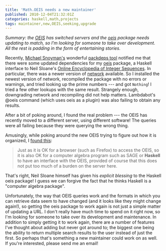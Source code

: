 ```yaml
---
title: 'Math.OEIS needs a new maintainer'
published: 2010-12-04T21:32:01Z
categories: haskell,math,projects
tags: maintainer,new,OEIS,seeking,upgrade
---
```


<i>Summary: the <a href="http://oeis.org/">OEIS</a> has switched servers and the <a href="http://hackage.haskell.org/package/oeis">oeis</a> package needs updating to match, so I'm looking for someone to take over development.  All the rest is padding in the form of entertaining stories.</i>

Recently, <a href="http://www.snoyman.com/">Michael Snoyman's</a> wonderful <a href="http://packdeps.haskellers.com/">packdeps tool</a> notified me that there were some updated dependencies for my <a href="http://hackage.haskell.org/package/oeis">oeis</a> package, a Haskell interface to Neil Sloane's <a href="http://oeis.org/">Online Encyclopedia of Integer Sequences</a>.  In particular, there was a newer version of <a href="http://hackage.haskell.org/package/network">network</a> available. So I installed the newest version of network, recompiled the package with no errors or warnings, and tried looking up the prime numbers --- and got <code>Nothing</code>!  I tried a few other lookups with the same result.  Strangely enough, downgrading network and recompiling did not help matters.  Lambdabot's @oeis command (which uses oeis as a plugin) was also failing to obtain any results.

After a bit of poking around, I found the real problem --- the OEIS has recently moved to a different server, using different software!  The queries were all failing because they were querying the wrong thing.

Amusingly, while poking around the new OEIS trying to figure out how it is organized, I <a href="http://oeis.org/wiki/Welcome#Policy_on_Searching_the_Database">found this</a>:
<blockquote>
Just as it is OK for a browser (such as Firefox) to access the OEIS, so it is also OK for a computer algebra program such as SAGE or <strong>Haskell</strong> to have an interface with the OEIS, provided of course that this does not put too much of a burden on the server here.
</blockquote>
That's right, Neil Sloane himself has given his <i>explicit blessing</i> to the Haskell oeis package!  I guess we can forgive the fact that he thinks Haskell is a "computer algebra package".

Unfortunately, the way that OEIS queries work and the formats in which you can retrieve data seem to have changed (and it looks like they might change again!), so getting the oeis package to work again is not just a simple matter of updating a URL.  I don't really have much time to spend on it right now, so I'm looking for someone to take over its development and maintenance.  In addition to simply getting it to work again, there are a number of features I've thought about adding but never got around to; the biggest one being the ability to return multiple search results to the user instead of just the first.  So perhaps that's something a new maintainer could work on as well.  If you're interested, please send me an email!

